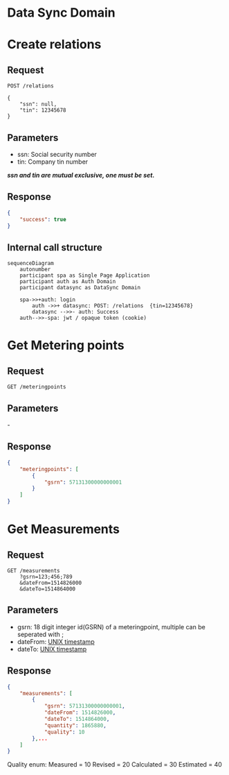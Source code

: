 # Data Sync Domain

# Create relations

## Request

```text
POST /relations

{
    "ssn": null,
    "tin": 12345678
}
```

## Parameters

- ssn: Social security number
- tin: Company tin number

***ssn and tin are mutual exclusive, one must be set.***

## Response

```json
{
    "success": true
}
```

## Internal call structure

```mermaid
sequenceDiagram
    autonumber
    participant spa as Single Page Application
    participant auth as Auth Domain
    participant datasync as DataSync Domain

    spa->>+auth: login
        auth ->>+ datasync: POST: /relations  {tin=12345678}
        datasync -->>- auth: Success
    auth-->>-spa: jwt / opaque token (cookie)

```

# Get Metering points


## Request

```text
GET /meteringpoints
```

## Parameters

\-

## Response

```json
{
    "meteringpoints": [
        {
            "gsrn": 57131300000000001
        }
    ]
}
```



# Get Measurements

## Request

```text
GET /measurements
    ?gsrn=123;456;789
    &dateFrom=1514826000
    &dateTo=1514864000
```

## Parameters

- gsrn: 18 digit integer id(GSRN) of a meteringpoint, multiple can be seperated with ;
- dateFrom: [UNIX timestamp](conventions.md#date-from-and-to)
- dateTo: [UNIX timestamp](conventions.md#date-from-and-to)


## Response

```json
{
    "measurements": [
        {
            "gsrn": 57131300000000001,
            "dateFrom": 1514826000,
            "dateTo": 1514864000,
            "quantity": 1865880,
            "quality": 10
        },...
    ]
}
```

Quality enum:
    Measured = 10
    Revised = 20
    Calculated = 30
    Estimated = 40
